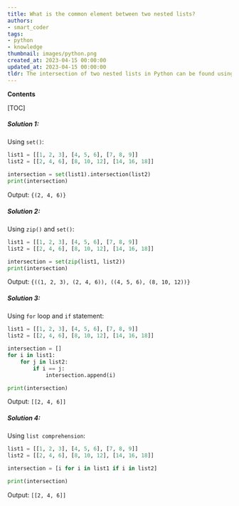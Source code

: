 ```yaml
---
title: What is the common element between two nested lists?
authors:
- smart_coder
tags:
- python
- knowledge
thumbnail: images/python.png
created_at: 2023-04-15 00:00:00
updated_at: 2023-04-15 00:00:00
tldr: The intersection of two nested lists in Python can be found using the `intersection` method.
---
```


**Contents**

[TOC]

##### Solution 1:

Using `set()`:

```python
list1 = [[1, 2, 3], [4, 5, 6], [7, 8, 9]]
list2 = [[2, 4, 6], [8, 10, 12], [14, 16, 18]]

intersection = set(list1).intersection(list2)
print(intersection)
```

Output: `{(2, 4, 6)}`

##### Solution 2:

Using `zip()` and `set()`:

```python
list1 = [[1, 2, 3], [4, 5, 6], [7, 8, 9]]
list2 = [[2, 4, 6], [8, 10, 12], [14, 16, 18]]

intersection = set(zip(list1, list2))
print(intersection)
```

Output: `{((1, 2, 3), (2, 4, 6)), ((4, 5, 6), (8, 10, 12))}`

##### Solution 3:

Using `for` loop and `if` statement:

```python
list1 = [[1, 2, 3], [4, 5, 6], [7, 8, 9]]
list2 = [[2, 4, 6], [8, 10, 12], [14, 16, 18]]

intersection = []
for i in list1:
    for j in list2:
        if i == j:
            intersection.append(i)

print(intersection)
```

Output: `[[2, 4, 6]]`

##### Solution 4:

Using `list comprehension`:

```python
list1 = [[1, 2, 3], [4, 5, 6], [7, 8, 9]]
list2 = [[2, 4, 6], [8, 10, 12], [14, 16, 18]]

intersection = [i for i in list1 if i in list2]

print(intersection)
```

Output: `[[2, 4, 6]]`
